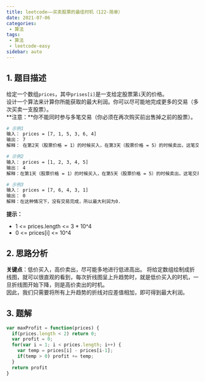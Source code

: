 ```yaml
---
title: leetcode——买卖股票的最佳时机（122-简单）
date: 2021-07-06
categories:
 - 算法
tags:
 - 算法
 - leetcode-easy
sidebar: auto
--- 
```


## 1. 题目描述
给定一个数组`prices`，其中`prises[i]`是一支给定股票第`i`天的价格。  
设计一个算法来计算你所能获取的最大利润。你可以尽可能地完成更多的交易（多次买卖一支股票）。  
**注意：**你不能同时参与多笔交易（你必须在再次购买前出售掉之前的股票）。  

```bash
# 示例1
输入： prices = [7, 1, 5, 3, 6, 4]
输出： 7
解释： 在第2天（股票价格 = 1）的时候买入，在第3天（股票价格 = 5）的时候卖出，这笔交易所能获得利润 = 5 - 1 = 4. 随后在第4天（股票价格 = 3）的时候买入，在第5天（股票价格 = 6）的时候卖出，这笔交易所能获得利润 = 6 - 3 = 3.

# 示例2
输入： prices = [1, 2, 3, 4, 5]
输出： 4
解释：在第1天（股票价格 = 1）的时候买入，在第5天（股票价格 = 5）的时候卖出，这笔交易所能获得利润 = 5 - 1 = 4.  注意你不能在第1天和第2天连续买入股票，之后再将它们卖出。因为这样属于同时参与了多笔交易，你必须在再次购买前卖出之前的股票。

# 示例3
输入： prices = [7, 6, 4, 3, 1]
输出： 0
解释：在这种情况下，没有交易完成，所以最大利润为0.
```  

**提示：**  
- 1 <= prices.length <= 3 * 10^4
- 0 <= prices[i] <= 10^4

## 2. 思路分析
**关键点**：低价买入，高价卖出，尽可能多地进行低进高出。
将给定数组绘制成折线图，就可以很直观的看到，每次折线图呈上升趋势时，就是低价买入的时机，一旦折线图开始下降，则是高价卖出的时机。  
因此，我们只需要将所有上升趋势的折线对应差值相加，即可得到最大利润。

## 3. 题解
```js
var maxProfit = function(prices) {
  if(prices.length < 2) return 0;
  var profit = 0;
  for(var i = 1; i < prices.length; i++) {
    var temp = prices[i] - prices[i-1];
    if(temp > 0) profit += temp;
  }
  return profit
}
```